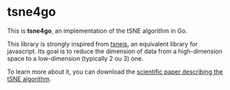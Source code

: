 # tsne4go
This is **tsne4go**, an implementation of the tSNE algorithm in Go.

This library is strongly inspired from [tsnejs](https://github.com/karpathy/tsnejs), an equivalent library for javascript. Its goal is to reduce the dimension of data from a high-dimension space to a low-dimension (typically 2 ou 3) one.

To learn more about it, you can download the [scientific paper describing the tSNE algorithm](http://jmlr.csail.mit.edu/papers/volume9/vandermaaten08a/vandermaaten08a.pdf).

